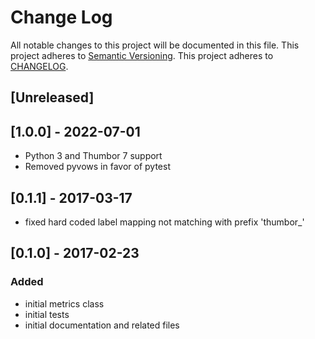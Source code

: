 # Change Log
All notable changes to this project will be documented in this file.
This project adheres to [Semantic Versioning](http://semver.org/).
This project adheres to [CHANGELOG](http://keepachangelog.com).

## [Unreleased]

## [1.0.0] - 2022-07-01
- Python 3 and Thumbor 7 support
- Removed pyvows in favor of pytest

## [0.1.1] - 2017-03-17
- fixed hard coded label mapping not matching with prefix 'thumbor\_'

## [0.1.0] - 2017-02-23
### Added

- initial metrics class
- initial tests
- initial documentation and related files
